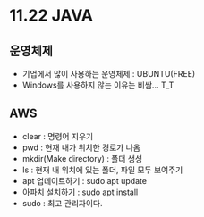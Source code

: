 # 11.22 JAVA
## 운영체제
- 기업에서 많이 사용하는 운영체제 : UBUNTU(FREE)
- Windows를 사용하지 않는 이유는 비쌈... T_T

## AWS 
- clear : 명령어 지우기
- pwd : 현재 내가 위치한 경로가 나옴
- mkdir(Make directory) : 폴더 생성
- ls : 현재 내 위치에 있는 폴더, 파일 모두 보여주기
- apt 업데이트하기 : sudo apt update
- 아파치 설치하기 :  sudo apt install
- sudo : 최고 관리자이다.